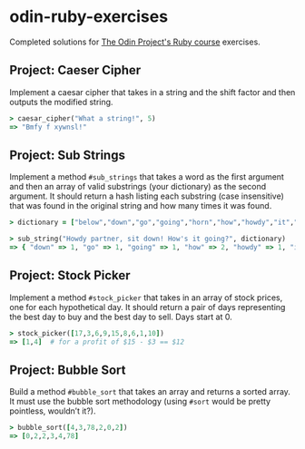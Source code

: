 # odin-ruby-exercises
Completed solutions for [The Odin Project's Ruby course](https://www.theodinproject.com/paths/full-stack-ruby-on-rails/courses/ruby) exercises.

## Project: Caeser Cipher
Implement a caesar cipher that takes in a string and the shift factor and then outputs the modified string.

```Ruby
> caesar_cipher("What a string!", 5) 
=> "Bmfy f xywnsl!"
```

## Project: Sub Strings
Implement a method `#sub_strings` that takes a word as the first argument and then an array of valid substrings (your dictionary) as the second argument. It should return a hash listing each substring (case insensitive) that was found in the original string and how many times it was found.

```Ruby
> dictionary = ["below","down","go","going","horn","how","howdy","it","i","low","own","part","partner","sit"]

> sub_string("Howdy partner, sit down! How's it going?", dictionary) 
=> { "down" => 1, "go" => 1, "going" => 1, "how" => 2, "howdy" => 1, "it" => 2, "i" => 3, "own" => 1, "part" => 1, "partner" => 1, "sit" => 1 }
```

## Project: Stock Picker
Implement a method `#stock_picker` that takes in an array of stock prices, one for each hypothetical day. It should return a pair of days representing the best day to buy and the best day to sell. Days start at 0.

```Ruby
> stock_picker([17,3,6,9,15,8,6,1,10])
=> [1,4]  # for a profit of $15 - $3 == $12
```

## Project: Bubble Sort
Build a method `#bubble_sort` that takes an array and returns a sorted array. It must use the bubble sort methodology (using `#sort` would be pretty pointless, wouldn’t it?).

```Ruby
> bubble_sort([4,3,78,2,0,2])
=> [0,2,2,3,4,78]
```